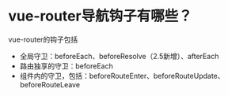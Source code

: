 # vue-router导航钩子有哪些？

vue-router的钩子包括
- 全局守卫：beforeEach、beforeResolve（2.5新增）、afterEach
- 路由独享的守卫：beforeEach
- 组件内的守卫，包括：beforeRouteEnter、beforeRouteUpdate、beforeRouteLeave

